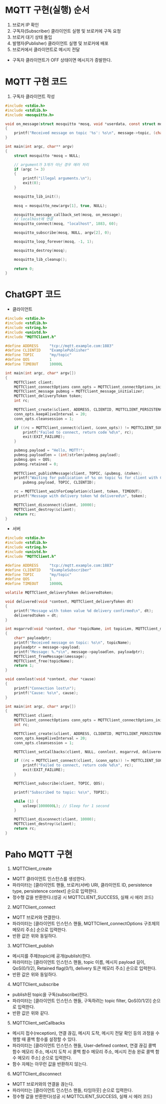 # MQTT 구현(실행) 순서

1. 브로커 IP 확인
2. 구독자(Subscriber) 클라이언트 실행 및 브로커에 구독 요청
3. 브로커 대기 상태 돌입
4. 발행자(Publisher) 클라이언트 실행 및 브로커에 배포
5. 브로커에서 클라이언트로 메시지 전달
- 구독자 클라이언트가 OFF 상태이면 메시지가 증발한다.

# MQTT 구현 코드

1. 구독자 클라이언트 작성

```c
#include <stdio.h>
#include <stdlib.h>
#include <mosquitto.h>

void on_message(struct mosquitto *mosq, void *userdata, const struct mosquitto_message *message)
{
    printf("Received message on topic '%s': %s\n", message->topic, (char*)message->payload);
}

int main(int argc, char** argv)
{
    struct mosquitto *mosq = NULL;

    // argument가 3개가 아닌 경우 에러 처리
    if (argc != 3)
    {
        printf("illegal arguments.\n");
        exit(0);
    }

    mosquitto_lib_init();
    
    mosq = mosquitto_new(argv[1], true, NULL);

    mosquitto_message_callback_set(mosq, on_message);
    // localhost에 연결
    mosquitto_connect(mosq, "localhost", 1883, 60);

    mosquitto_subscribe(mosq, NULL, argv[2], 0);

    mosquitto_loop_forever(mosq, -1, 1);

    mosquitto_destroy(mosq);

    mosquitto_lib_cleanup();
    
    return 0;
}
```

# ChatGPT 코드

- 클라이언트

```c
#include <stdio.h>
#include <stdlib.h>
#include <string.h>
#include <unistd.h>
#include "MQTTClient.h"

#define ADDRESS     "tcp://mqtt.example.com:1883"
#define CLIENTID    "ExamplePublisher"
#define TOPIC       "my/topic"
#define QOS         1
#define TIMEOUT     10000L

int main(int argc, char* argv[])
{
    MQTTClient client;
    MQTTClient_connectOptions conn_opts = MQTTClient_connectOptions_initializer;
    MQTTClient_message pubmsg = MQTTClient_message_initializer;
    MQTTClient_deliveryToken token;
    int rc;

    MQTTClient_create(&client, ADDRESS, CLIENTID, MQTTCLIENT_PERSISTENCE_NONE, NULL);
    conn_opts.keepAliveInterval = 20;
    conn_opts.cleansession = 1;

    if ((rc = MQTTClient_connect(client, &conn_opts)) != MQTTCLIENT_SUCCESS) {
        printf("Failed to connect, return code %d\n", rc);
        exit(EXIT_FAILURE);
    }

    pubmsg.payload = "Hello, MQTT!";
    pubmsg.payloadlen = (int)strlen(pubmsg.payload);
    pubmsg.qos = QOS;
    pubmsg.retained = 0;
    
    MQTTClient_publishMessage(client, TOPIC, &pubmsg, &token);
    printf("Waiting for publication of %s on topic %s for client with ClientID: %s\n",
        pubmsg.payload, TOPIC, CLIENTID);

    rc = MQTTClient_waitForCompletion(client, token, TIMEOUT);
    printf("Message with delivery token %d delivered\n", token);

    MQTTClient_disconnect(client, 10000);
    MQTTClient_destroy(&client);
    return rc;
}
```

- 서버

```c
#include <stdio.h>
#include <stdlib.h>
#include <string.h>
#include <unistd.h>
#include "MQTTClient.h"

#define ADDRESS     "tcp://mqtt.example.com:1883"
#define CLIENTID    "ExampleSubscriber"
#define TOPIC       "my/topic"
#define QOS         1
#define TIMEOUT     10000L

volatile MQTTClient_deliveryToken deliveredtoken;

void delivered(void *context, MQTTClient_deliveryToken dt)
{
    printf("Message with token value %d delivery confirmed\n", dt);
    deliveredtoken = dt;
}

int msgarrvd(void *context, char *topicName, int topicLen, MQTTClient_message *message)
{
    char* payloadptr;
    printf("Received message on topic: %s\n", topicName);
    payloadptr = message->payload;
    printf("Message: %.*s\n", message->payloadlen, payloadptr);
    MQTTClient_freeMessage(&message);
    MQTTClient_free(topicName);
    return 1;
}

void connlost(void *context, char *cause)
{
    printf("Connection lost\n");
    printf("Cause: %s\n", cause);
}

int main(int argc, char* argv[])
{
    MQTTClient client;
    MQTTClient_connectOptions conn_opts = MQTTClient_connectOptions_initializer;
    int rc;

    MQTTClient_create(&client, ADDRESS, CLIENTID, MQTTCLIENT_PERSISTENCE_NONE, NULL);
    conn_opts.keepAliveInterval = 20;
    conn_opts.cleansession = 1;

    MQTTClient_setCallbacks(client, NULL, connlost, msgarrvd, delivered);

    if ((rc = MQTTClient_connect(client, &conn_opts)) != MQTTCLIENT_SUCCESS) {
        printf("Failed to connect, return code %d\n", rc);
        exit(EXIT_FAILURE);
    }

    MQTTClient_subscribe(client, TOPIC, QOS);

    printf("Subscribed to topic: %s\n", TOPIC);

    while (1) {
        usleep(1000000L); // Sleep for 1 second
    }

    MQTTClient_disconnect(client, 10000);
    MQTTClient_destroy(&client);
    return rc;
}
```

# Paho MQTT 구현

1. MQTTClient_create

- MQTT 클라이언트 인스턴스를 생성한다.
- 파라미터는 [클라이언트 핸들, 브로커(서버) URI, 클라이언트 ID, persistence type, persistence context] 순으로 입력한다.
- 정수형 값을 반환한다.(성공 시 MQTTCLIENT_SUCCESS, 실패 시 에러 코드)

2. MQTTClient_connect

- MQTT 브로커와 연결한다.
- 파라미터는 [클라이언트 인스턴스 핸들, MQTTClient_connectOptions 구조체의 메모리 주소] 순으로 입력한다.
- 반환 값은 위와 동일하다.

3. MQTTClient_publish

- 메시지를 주제(topic)에 공개(publish)한다.
- 파라미터는 [클라이언트 인스턴스 핸들, topic 이름, 메시지 payload 길이, QoS(0/1/2), Retained flag(0/1), delivery 토큰 메모리 주소] 순으로 입력한다.
- 반환 값은 위와 동일하다.

4. MQTTClient_subscribe

- publish된 topic을 구독(subscribe)한다.
- 파라미터는 [클라이언트 인스턴스 핸들, 구독하려는 topic filter, QoS(0/1/2)] 순으로 입력한다.
- 반환 값은 위와 같다.

5. MQTTClient_setCallbacks

- 메시지 접수(reception), 연결 끊김, 메시지 도착, 메시지 전달 확인 등의 과정을 수행할 때 콜백 함수를 설정할 수 있다.
- 파라미터는 [클라이언트 인스턴스 핸들, User-defined context, 연결 끊김 콜백 함수 메모리 주소, 메시지 도착 시 콜백 함수 메모리 주소, 메시지 전송 완료 콜백 함수 메모리 주소] 순으로 입력한다.
- 함수 자체는 아무런 값을 반환하지 않는다.

6. MQTTClient_disconnect

- MQTT 브로커와의 연결을 끊는다.
- 파라미터는 [클라이언트 인스턴스 핸들, 타임아웃] 순으로 입력한다.
- 정수형 값을 반환한다(성공 시 MQTTCLIENT_SUCCESS, 실패 시 에러 코드)